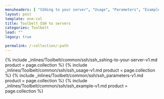 ```yaml
---
menuheaders: [ "SSHing to your server", "Usage", "Parameters", "Example" ]
layout: post
template: one-col
title: Toolbelt SSH to servers
categories: Toolbelt
lead: ""
legacy: true

permalink: /:collection/:path
---
```





<a href="#sshing-to-your-server"></a>{% include _inlines/Toolbelt/common/ssh/ssh_sshing-to-your-server-v1.md  product = page.collection %}
<a href="#usage"></a>{% include _inlines/Toolbelt/common/ssh/ssh_usage-v1.md  product = page.collection %}
<a href="#parameters"></a>{% include _inlines/Toolbelt/common/ssh/ssh_parameters-v1.md  product = page.collection %}
<a href="#example"></a>{% include _inlines/Toolbelt/common/ssh/ssh_example-v1.md  product = page.collection %}